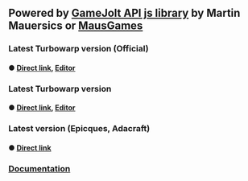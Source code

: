 ## Powered by [GameJolt API js library](https://github.com/MausGames/game-jolt-api-js-library) by Martin Mauersics or [MausGames](https://github.com/MausGames)
### Latest Turbowarp version (Official)
#### ● [Direct link](https://extensions.turbowarp.org/gamejolt.js), [Editor](https://turbowarp.org/editor?extension=https://extensions.turbowarp.org/gamejolt.js)
### Latest Turbowarp version
#### ● [Direct link](https://softedco.github.io/GameJolt-API-Scratch-extension/GameJoltAPI-Twcpy.js), [Editor](https://turbowarp.org/editor?extension=https://softedco.github.io/GameJolt-API-Scratch-extension/GameJoltAPI-Unsandboxed.js)
### Latest version (Epicques, Adacraft)
#### ● [Direct link](https://softedco.github.io/GameJolt-API-Scratch-extension/GameJoltAPI.js)
### [Documentation](https://softedco.github.io/GameJolt-API-Scratch-extension/DOCUMENTATION)

